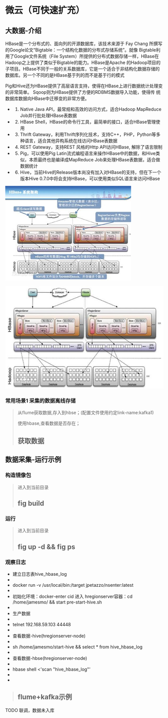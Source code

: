 微云（可快速扩充）
====================

大数据-介绍
---------------------

HBase是一个分布式的、面向列的开源数据库，该技术来源于 Fay Chang 所撰写的Google论文“Bigtable：一个结构化数据的分布式存储系统”。就像
Bigtable利用了Google文件系统（File System）所提供的分布式数据存储一样，HBase在Hadoop之上提供了类似于Bigtable的能力。HBase是Apache
的Hadoop项目的子项目。HBase不同于一般的关系数据库，它是一个适合于非结构化数据存储的数据库。另一个不同的是HBase基于列的而不是基于行的模式

Pig和Hive还为HBase提供了高层语言支持，使得在HBase上进行数据统计处理变的非常简单。 Sqoop则为HBase提供了方便的RDBMS数据导入功能，使得传
统数据库数据向HBase中迁移变的非常方便。

* 1. Native Java API，最常规和高效的访问方式，适合Hadoop MapReduce Job并行批处理HBase表数据
* 2. HBase Shell，HBase的命令行工具，最简单的接口，适合HBase管理使用
* 3. Thrift Gateway，利用Thrift序列化技术，支持C++，PHP，Python等多种语言，适合其他异构系统在线访问HBase表数据
* 4. REST Gateway，支持REST 风格的Http API访问HBase, 解除了语言限制
* 5. Pig，可以使用Pig Latin流式编程语言来操作HBase中的数据，和Hive类似，本质最终也是编译成MapReduce Job来处理HBase表数据，适合做数据统计
* 6. Hive，当前Hive的Release版本尚没有加入对HBase的支持，但在下一个版本Hive 0.7.0中将会支持HBase，可以使用类似SQL语言来访问HBase

![alt 架构图](resource/hbase-example2.jpg "架构图")

![alt 架构图](resource/hbase-example.jpg "架构图")


### 常用场景1 采集的数据离线存储

> 从flume获取数据,存入到hbse；(配置文件使用约定link-name:kafka1)
>
> 使用hbase,查看数据是否存在；
>
> ## 获取数据

数据采集-运行示例
---------------------
### 构造镜像包
> 进入到当前目录
> ## fig build
### 运行
> 进入到当前目录
> ## fig up -d && fig ps
### 观察日志
>
* 建立日志表hive_hbase_log
*
* docker run -v /usr/local/bin:/target jpetazzo/nsenter:latest
*
* 初始化环境：docker-enter cid 进入 hregionserver容器：cd /home/jamesmo/ && start pre-start-hive.sh
*
* 生产数据
*
* telnet 192.168.59.103 44448
*
* 查看数据-hive(hregionserver-node)
*
* sh /home/jamesmo/start-hive  && select * from hive_hbase_log
*
* 查看数据-hbse(hregionserver-node)
*
* hbase shell <'scan "hive_hbase_log"'
*
*
> ## flume+kafka示例

TODO 联调，数据未入库
